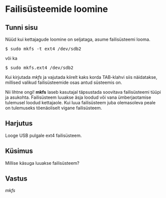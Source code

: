 ﻿# Failisüsteemide loomine

## Tunni sisu

Nüüd kui kettajagude loomine on seljataga, asume failisüsteemi looma.

<pre>$ sudo mkfs -t ext4 /dev/sdb2</pre>
või ka
<pre>$ sudo mkfs.ext4 /dev/sdb2</pre>

Kui kirjutada *mkfs* ja vajutada kiirelt kaks korda TAB-klahvi siis näidatakse, millised valikud failisüsteemide osas antud süsteemis on.

Nii lihtne ongi! <b>mkfs</b> laseb kasutajal täpsustada soovitava failisüsteemi tüüpi ja asukohta. Failisüsteem luuakse äsja loodud või vana ümberjaotamise tulemusel loodud kettajaole. Kui luua failisüsteem juba olemasoleva peale on tulemuseks tõenäoliselt vigane failisüsteem.

## Harjutus

Looge USB pulgale ext4 failisüsteem.

## Küsimus

Millise käsuga luuakse failisüsteem?

## Vastus

*mkfs*
